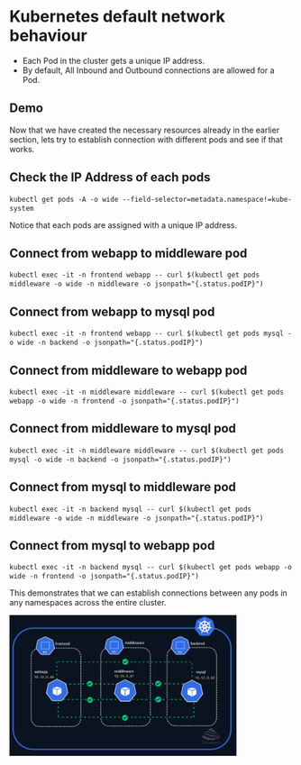 # Kubernetes default network behaviour

* Each Pod in the cluster gets a unique IP address.
* By default, All Inbound and Outbound connections are allowed for a Pod.

## Demo

Now that we have created the necessary resources already in the earlier section, lets try to establish connection with different pods and see if that works.

## Check the IP Address of each pods
```
kubectl get pods -A -o wide --field-selector=metadata.namespace!=kube-system
```
Notice that each pods are assigned with a unique IP address. 

## Connect from webapp to middleware pod
```
kubectl exec -it -n frontend webapp -- curl $(kubectl get pods middleware -o wide -n middleware -o jsonpath="{.status.podIP}")
```

## Connect from webapp to mysql pod
```
kubectl exec -it -n frontend webapp -- curl $(kubectl get pods mysql -o wide -n backend -o jsonpath="{.status.podIP}")
```

## Connect from middleware to webapp pod
```
kubectl exec -it -n middleware middleware -- curl $(kubectl get pods webapp -o wide -n frontend -o jsonpath="{.status.podIP}")
```

## Connect from middleware to mysql pod
```
kubectl exec -it -n middleware middleware -- curl $(kubectl get pods mysql -o wide -n backend -o jsonpath="{.status.podIP}")
```

## Connect from mysql to middleware pod
```
kubectl exec -it -n backend mysql -- curl $(kubectl get pods middleware -o wide -n middleware -o jsonpath="{.status.podIP}")
```

## Connect from mysql to webapp pod
```
kubectl exec -it -n backend mysql -- curl $(kubectl get pods webapp -o wide -n frontend -o jsonpath="{.status.podIP}")
```

This demonstrates that we can establish connections between any pods in any namespaces across the entire cluster.

[<img src="img/kubernetes-default-communication.gif" width="80%" />](img/kubernetes-default-communication.gif)



